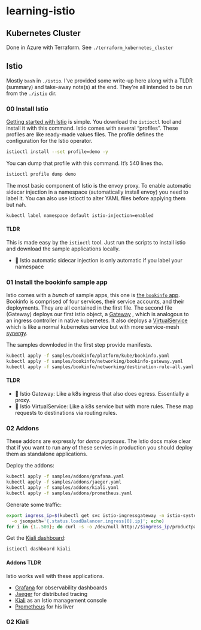 # learning-istio

## Kubernetes Cluster

Done in Azure with Terraform. See `./terraform_kubernetes_cluster`

## Istio

Mostly `bash` in `./istio`. I've provided some write-up here along with a TLDR (summary) and take-away note(s) at the end. They're all intended to be run from the `./istio` dir. 

### 00 Install Istio

[Getting started with Istio](https://istio.io/latest/docs/setup/getting-started/)
is simple. You download the `istioctl` tool and install it with this command. Istio comes with several “profiles”. These profiles are like ready-made values files. The profile defines the configuration for the Istio operator.  

```sh
istioctl install --set profile=demo -y
```

You can dump that profile with this command. It’s 540 lines tho. 

```sh
istioctl profile dump demo 
```

The most basic component of Istio is the envoy proxy. To enable automatic sidecar injection in a namespace (automatically install envoy) you need to label it. You can also use istioctl to alter YAML files before applying them but nah. 

```sh
kubectl label namespace default istio-injection=enabled
```

#### TLDR

This is made easy by the `istioctl` tool. Just run the scripts to install istio and download the sample applications locally.
- 📝 Istio automatic sidecar injection is only automatic if you label your namespace

### 01 Install the bookinfo sample app

Istio comes with a *bunch* of sample apps, this one is 
[the `bookinfo` app](https://istio.io/latest/docs/examples/bookinfo/).
Bookinfo is comprised of four services, their service accounts, and their deployments. They are all contained in the first file. The second file (Gateway) deploys our first istio object, a 
[Gateway](https://istio.io/latest/docs/concepts/traffic-management/#gateways)
, which is analogous to an ingress controller in native kubernetes. It also deploys a 
[VirtualService](https://istio.io/latest/docs/concepts/traffic-management/#virtual-services)
which is like a normal kubernetes service but with more service-mesh 
[synergy](https://www.statista.com/chart/24102/share-who-hate-business-phrases/).

The samples downloded in the first step provide manifests. 
```sh
kubectl apply -f samples/bookinfo/platform/kube/bookinfo.yaml
kubectl apply -f samples/bookinfo/networking/bookinfo-gateway.yaml
kubectl apply -f samples/bookinfo/networking/destination-rule-all.yaml
```

#### TLDR
- 📝 Istio Gateway: Like a k8s ingress that also does egress. Essentially a proxy.
- 📝 Istio VirtualService: Like a k8s service but with more rules. These map requests to destinations via routing rules.

### 02 Addons
These addons are expressly for _demo purposes_. 
The Istio docs make clear that if you want to run any of these servies in production you should deploy them as standalone applications.

Deploy the addons:
```sh
kubectl apply -f samples/addons/grafana.yaml
kubectl apply -f samples/addons/jaeger.yaml
kubectl apply -f samples/addons/kiali.yaml
kubectl apply -f samples/addons/prometheus.yaml
```

Generate some traffic:
```sh
export ingress_ip=$(kubectl get svc istio-ingressgateway -n istio-system \
  -o jsonpath='{.status.loadBalancer.ingress[0].ip}'; echo)
for i in {1..500}; do curl -s -o /dev/null http://$ingress_ip/productpage; done
```

Get the [Kiali dashboard](https://kiali.io/documentation/latest/features/):
```sh
istioctl dashboard kiali
```

#### Addons TLDR
Istio works well with these applications.

- [Grafana](https://grafana.com/) for observability dashboards
- [Jaeger](https://www.jaegertracing.io/) for distributed tracing
- [Kiali](https://kiali.io/) as an Istio management console
- [Prometheus](https://en.wikipedia.org/wiki/Prometheus) for his liver



### 02 Kiali
